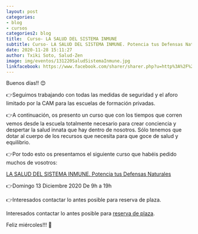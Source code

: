 ```yaml
---
layout: post
categories:
- blog
- cursos
categories2: blog
title:  Curso- LA SALUD DEL SISTEMA INMUNE
subtitle: Curso- LA SALUD DEL SISTEMA INMUNE. Potencia tus Defensas Naturales
date: 2020-11-28 15:11:27
author: Txiki Soto, Salud-Zen
image: img/eventos/131220SaludSistemaInmune.jpg
linkfacebook: https://www.facebook.com/sharer/sharer.php?u=http%3A%2F%2Fwww.salud-zen.com%2Fblog%2Fcursos%2F2020%2F11%2F28%2Fcurso-salud-sistema-inmune.html&amp;src=sdkpreparse
---
```


Buenos días!! 😊

👉Seguimos trabajando con  todas las medidas de seguridad y el aforo limitado por la CAM para las escuelas de formación privadas.

👉A continuación, os presento un curso que con los tiempos que corren vemos desde la escuela totalmente necesario para crear conciencia y despertar la salud innata que hay dentro de nosotros. Sólo tenemos que dotar al cuerpo de los recursos que necesita para que goce de salud y equilibrio.

👉Por todo esto os presentamos el siguiente curso que habéis pedido muchos de vosotros:

 [LA SALUD DEL SISTEMA INMUNE. Potencia tus Defensas Naturales][Curso]   

👉Domingo 13 Diciembre 2020
      De 9h a 19h

👉Interesados contactar lo antes posible para reserva de plaza.

Interesados contactar lo antes posible para <a href="mailto:estilodevida@salud-zen.com?Subject=LA SALUD DEL SISTEMA INMUNE-Reserva de Plaza&body=%0A%0A Me gustaría reservar una plaza para el curso de LA SALUD DEL SISTEMA INMUNE. Potencia tus Defensas Naturales (13 Diciembre'20). Mis datos Personales son:%0A%0A   -Nombre:%0A%0A   -Apellidos:%0A%0A   -Fecha de nacimiento:%0A%0A   -Teléfono:%0A%0A    -Correo Electrónico:%0A%0A">reserva de plaza</a>.  

Feliz miércoles!!! 🤗


[Curso]:{{site.url}}{{site.baseurl}}/evento/2020/12/13/curso-salud-sistema-inmune.html
